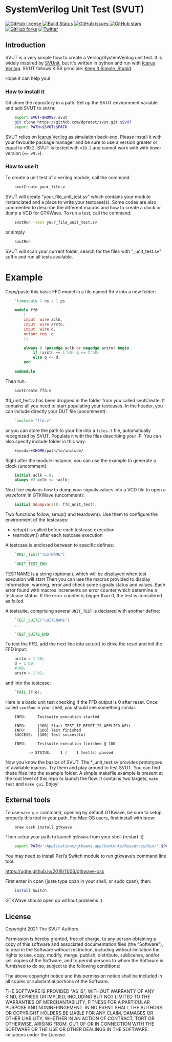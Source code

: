 # SystemVerilog Unit Test (SVUT)

[![GitHub license](https://img.shields.io/github/license/dpretet/svut)](https://github.com/dpretet/svut/blob/master/LICENSE)
[![Build Status](https://travis-ci.org/dpretet/svut.svg?branch=master)](https://travis-ci.org/dpretet/svut)
[![GitHub issues](https://img.shields.io/github/issues/dpretet/svut)](https://github.com/dpretet/svut/issues)
[![GitHub stars](https://img.shields.io/github/stars/dpretet/svut)](https://github.com/dpretet/svut/stargazers)
[![GitHub forks](https://img.shields.io/github/forks/dpretet/svut)](https://github.com/dpretet/svut/network)
[![Twitter](https://img.shields.io/twitter/url/https/github.com/dpretet/svut?style=social)](https://twitter.com/intent/tweet?text=Wow:&url=https%3A%2F%2Fgithub.com%2Fdpretet%2Fsvut)


## Introduction

SVUT is a very simple flow to create a Verilog/SystemVerilog unit test.  It is
widely inspired by [SVUnit](http://agilesoc.com/open-source-projects/svunit/),
but it's written in python and run with [Icarus
Verilog](http://iverilog.icarus.com/). SVUT follows KISS principle: [Keep It
Simple, Stupid](https://en.wikipedia.org/wiki/KISS_principle).

Hope it can help you!

### How to install it

Git clone the repository in a path. Set up the SVUT environment variable
and add SVUT to `$PATH`:

```bash
    export SVUT=$HOME/.svut
    git clone https://github.com/dpretet/svut.git $SVUT
    export PATH=$SVUT:$PATH
```

SVUT relies on [Icarus Verilog](http://iverilog.icarus.com/) as simulation
back-end.  Please install it with your favourite package manager and be sure to
use a version greater or equal to v10.2. SVUT is tested with `v10.2` and cannot
work with with lower version (`<= v9.x`).


### How to use it


To create a unit test of a verilog module, call the command:

```bash
    svutCreate your_file.v
```

SVUT will create "your_file_unit_test.sv" which contains your module
instanciated and a place to write your testcase(s). Some codes are also
commented to describe the different macros and how to create a clock or dump a
VCD for GTKWave.  To run a test, call the command:

```bash
    svutRun -test your_file_unit_test.sv
```

or simply

```bash
    svutRun
```

SVUT will scan your current folder, search for the files with "_unit_test.sv"
suffix and run all tests available.

# Example

Copy/paste this basic FFD model in a file named ffd.v into a new folder:

```verilog
    `timescale 1 ns / 1 ps

    module ffd
        (
        input  wire aclk,
        input  wire arstn,
        input  wire d,
        output reg  q
        );

        always @ (posedge aclk or negedge arstn) begin
            if (arstn == 1'b0) q <= 1'b0;
            else q <= d;
        end

    endmodule
```

Then run:

```bash
    svutCreate ffd.v
```

ffd_unit_test.v has been dropped in the folder from you called svutCreate. It
contains all you need to start populating your testcases. In the header, you
can include directly your DUT file (uncomment):

```verilog
    `include "ffd.v"
```

or you can store the path to your file into a `files.f` file, automatically
recognized by SVUT.  Populate it with the files describing your IP. You can
also specify include folder in this way:

```bash
    +incdir+$HOME/path/to/include/
```

Right after the module instance, you can use the example to generate a clock
(uncomment):

```verilog
    initial aclk = 0;
    always #2 aclk <= ~aclk;
```

Next line explains how to dump your signals values into a VCD file to open a
waveform in GTKWave (uncomment):

```verilog
    initial $dumpvars(0, ffd_unit_test);
```

Two functions follow, setup() and teardown(). Use them to configure the
environment of the testcases:
- setup() is called before each testcase execution
- tearndown() after each testcase execution

A testcase is enclosed between to specific defines:

```verilog
    `UNIT_TEST("TESTNAME")
        ...
    `UNIT_TEST_END
```

TESTNAME is a string (optional), which will be displayed when test execution
will start Then you can use the macros provided to display information,
warning, error and check some signals status and values. Each error found with
macros increments an error counter which determine a testcase status. If the
error counter is bigger than 0, the test is considered as failed.

A testsuite, comprising several `UNIT_TEST` is declared with another define:

```verilog
    `TEST_SUITE("SUITENAME")
    ...

    `TEST_SUITE_END
```

To test the FFD, add the next line into setup() to drive the reset and init the
FFD input:

```verilog
    arstn = 1'b0;
    d = 1'b0;
    #100;
    arstn = 1'b1;
```

and into the testcase:

```verilog
    `FAIL_IF(q);
```

Here is a basic unit test checking if the FFD output is 0 after reset. Once
called `svutRun` in your shell, you should see something similar:

```
    INFO:     Testsuite execution started

    INFO:     [100] Start TEST_IF_RESET_IS_APPLIED_WELL
    INFO:     [100] Test finished
    SUCCESS:  [100] Test successful

    INFO:     Testsuite execution finished @ 100

          -> STATUS:    1 /    1 test(s) passed
```

Now you know the basics of SVUT. The \*_unit_test.sv provides prototypes of
available macros.  Try them and play around to test SVUT. You can find these
files into the example folder.  A simple makefile.example is present at the
root level of this repo to launch the flow. It contains two targets, `make
test` and `make gui`. Enjoy!

## External tools

To use `make gui` command, opening by default GTKwave, be sure to setup
properly this tool in your path.  For Mac OS users, first install with brew:

```bash
    brew cask install gtkwave
```

Then setup your path to launch `gtkwave` from your shell (restart it)

```bash
    export PATH="/Applications/gtkwave.app/Contents/Resources/bin/":$PATH
```
You may need to install Perl’s Switch module to run gtkwave’s command line tool.

  https://ughe.github.io/2018/11/06/gtkwave-osx

First enter in cpan (juste type cpan in your shell, or sudo cpan), then:

```bash
    install Switch
```

GTKWave should open up without problems :)


## License

Copyright 2021 The SVUT Authors

Permission is hereby granted, free of charge, to any person obtaining a copy of
this software and associated documentation files (the "Software"), to deal in
the Software without restriction, including without limitation the rights to
use, copy, modify, merge, publish, distribute, sublicense, and/or sell copies
of the Software, and to permit persons to whom the Software is furnished to do
so, subject to the following conditions:

The above copyright notice and this permission notice shall be included in all
copies or substantial portions of the Software.

THE SOFTWARE IS PROVIDED "AS IS", WITHOUT WARRANTY OF ANY KIND, EXPRESS OR
IMPLIED, INCLUDING BUT NOT LIMITED TO THE WARRANTIES OF MERCHANTABILITY,
FITNESS FOR A PARTICULAR PURPOSE AND NONINFRINGEMENT.  IN NO EVENT SHALL THE
AUTHORS OR COPYRIGHT HOLDERS BE LIABLE FOR ANY CLAIM, DAMAGES OR OTHER
LIABILITY, WHETHER IN AN ACTION OF CONTRACT, TORT OR OTHERWISE, ARISING FROM,
OUT OF OR IN CONNECTION WITH THE SOFTWARE OR THE USE OR OTHER DEALINGS IN THE
SOFTWARE.  imitations under the License.
